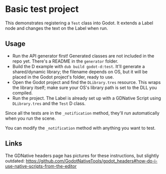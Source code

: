 Basic test project
==================
This demonstrates registering a `Test` class into Godot. It extends a Label node and changes the text on the Label when run.

Usage
-----
- Run the API generator first! Generated classes are not included in the repo yet. There's a README in the `generator` folder.
- Build the D example with `dub build godot-d:test`. It'll generate a shared/dynamic library; the filename depends on OS, but it will be placed in the Godot project's folder, ready to use.
- Open the Godot project and find the `DLibrary.tres` resource. This wraps the library itself; make sure your OS's library path is set to the DLL you compiled.
- Run the project. The Label is already set up with a GDNative Script using `DLibrary.tres` and the `Test` D class.

Since all the tests are in the `_notification` method, they'll run automatically when you run the scene.

You can modify the `_notification` method with anything you want to test.

Links
-----
The GDNative headers page has pictures for these instructions, but slightly outdated: <https://github.com/GodotNativeTools/godot_headers#how-do-i-use-native-scripts-from-the-editor>
